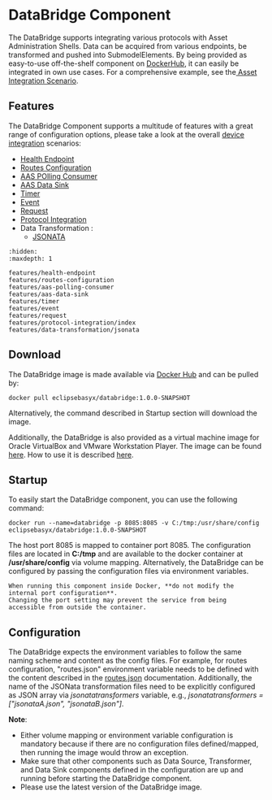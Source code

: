 # DataBridge Component
The DataBridge supports integrating various protocols with Asset Administration Shells. Data can be acquired from various endpoints, be transformed and pushed into SubmodelElements. By being provided as easy-to-use off-the-shelf component on [DockerHub](https://hub.docker.com/r/eclipsebasyx/databridge), it can easily be integrated in own use cases. For a comprehensive example, see the[ Asset Integration Scenario](../../developer/basyx_java_v1/knowledge_base/scenarios/device-integration.md).

## Features
The DataBridge Component supports a multitude of features with a great range of configuration options, please take a look at the overall [device integration](https://github.com/eclipse-basyx/basyx-java-examples/tree/main/basyx.examples.deviceintegration/src/main/resources) scenarios:

* [Health Endpoint](./features/health-endpoint.md)
* [Routes Configuration](./features/routes-configuration.md)
* [AAS POlling Consumer](./features/aas-polling-consumer.md)
* [AAS Data Sink](./features/aas-data-sink.md)
* [Timer](./features/timer.md)
* [Event](./features/event.md)
* [Request](./features/request.md)
* [Protocol Integration](./features/protocol-integration/index.md)
* Data Transformation : 
    * [JSONATA](./features/data-transformation/jsonata.md)
    

```{toctree}
:hidden:
:maxdepth: 1

features/health-endpoint
features/routes-configuration
features/aas-polling-consumer
features/aas-data-sink
features/timer
features/event
features/request
features/protocol-integration/index
features/data-transformation/jsonata

```

## Download
The DataBridge image is made available via [Docker Hub](https://hub.docker.com/r/eclipsebasyx/databridge) and can be pulled by:
```
docker pull eclipsebasyx/databridge:1.0.0-SNAPSHOT
```
Alternatively, the command described in Startup section will download the image.

Additionally, the DataBridge is also provided as a virtual machine image for Oracle VirtualBox and VMware Workstation Player. The image can be found [here](https://oc.iese.de/index.php/s/9JyJAuOlhh9vMUu). How to use it is described [here](../../user_tutorials/virtualmachines/alpine_virtualmachine_setup_use.md).

## Startup
To easily start the DataBridge component, you can use the following command:
```
docker run --name=databridge -p 8085:8085 -v C:/tmp:/usr/share/config eclipsebasyx/databridge:1.0.0-SNAPSHOT
```
The host port 8085 is mapped to container port 8085. The configuration files are located in **C:/tmp** and are available to the docker container at **/usr/share/config** via volume mapping. Alternatively, the DataBridge can be configured by passing the configuration files via environment variables.

```{warning}
When running this component inside Docker, **do not modify the internal port configuration**.  
Changing the port setting may prevent the service from being accessible from outside the container.
```

## Configuration 
The DataBridge expects the environment variables to follow the same naming scheme and content as the config files. For example, for routes configuration, "routes.json" environment variable needs to be defined with the content described in the [routes.json](./features/routes-configuration.md) documentation. Additionally, the name of the JSONata transformation files need to be explicitly configured as JSON array via *jsonatatransformers* variable, e.g., *jsonatatransformers = ["jsonataA.json", "jsonataB.json"]*.

**Note**:

* Either volume mapping or environment variable configuration is mandatory because if there are no configuration files defined/mapped, then running the image would throw an exception.
* Make sure that other components such as Data Source, Transformer, and Data Sink components defined in the configuration are up and running before starting the DataBridge component.
* Please use the latest version of the DataBridge image.
